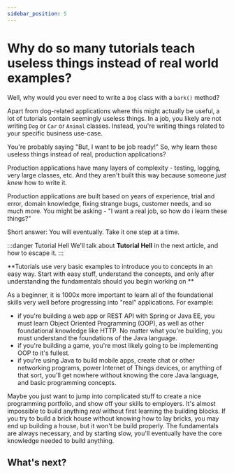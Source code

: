 ```yaml
---
sidebar_position: 5
---
```


# Why do so many tutorials teach useless things instead of real world examples? 

Well, why would you ever need to write a `Dog` class with a `bark()` method?

Apart from dog-related applications where this might actually be useful, a lot of tutorials contain seemingly useless things. In a job, you likely are not writing `Dog` or `Car` or `Animal` classes. Instead, you're writing things related to your specific business use-case.

You're probably saying "But, I want to be job ready!" So, why learn these useless things instead of real, production applications?

Production applications have many layers of complexity - testing, logging, very large classes, etc. And they aren't built this way because someone *just knew* how to write it.

Production applications are built based on years of experience, trial and error, domain knowledge, fixing strange bugs, customer needs, and so much more. You might be asking - "I want a real job, so how do i learn these things?"

Short answer: You will eventually. Take it one step at a time.

:::danger Tutorial Hell
We'll talk about **Tutorial Hell** in the next article, and how to escape it.
:::

**Tutorials use very basic examples to introduce you to concepts in an easy way. Start with easy stuff, understand the concepts, and only after understanding the fundamentals should you begin working on **

As a beginner, it is 1000x more important to learn all of the foundational skills very well before progressing into "real" applications. For example:

- if you're building a web app or REST API with Spring or Java EE, you must learn Object Oriented Programming (OOP), as well as other foundational knowledge like HTTP. No matter what you're building, you must understand the foundations of the Java language.
- if you're building a game, you're most likely going to be implementing OOP to it's fullest.
- if you're using Java to build mobile apps, create chat or other networking programs, power Internet of Things devices, or anything of that sort, you'll get nowhere without knowing the core Java language, and basic programming concepts.

Maybe you just want to jump into complicated stuff to create a nice programming portfolio, and show off your skills to employers. It's almost impossible to build anything *real* without first learning the building blocks. If you try to build a brick house without knowing how to lay bricks, you may end up building a house, but it won't be build properly. The fundamentals are always necessary, and by starting slow, you'll eventually have the core knowledge needed to build anything.


## What's next?

